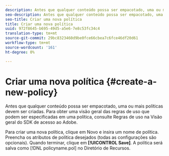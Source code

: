 ```yaml
---
description: Antes que qualquer conteúdo possa ser empacotado, uma ou mais políticas devem ser criadas. Para obter uma visão geral das regras de uso que podem ser especificadas em uma política, consulte Regras de uso na Visão geral do SDK de acesso ao Adobe.
seo-description: Antes que qualquer conteúdo possa ser empacotado, uma ou mais políticas devem ser criadas. Para obter uma visão geral das regras de uso que podem ser especificadas em uma política, consulte Regras de uso na Visão geral do SDK de acesso ao Adobe.
seo-title: Criar uma nova política
title: Criar uma nova política
uuid: 972f8645-b695-49d5-a5e6-7e8c53fc34c4
translation-type: tm+mt
source-git-commit: 29bc8323460d9be0fce66cbea7c6fce46df20d61
workflow-type: tm+mt
source-wordcount: '161'
ht-degree: 0%

---
```



# Criar uma nova política {#create-a-new-policy}

Antes que qualquer conteúdo possa ser empacotado, uma ou mais políticas devem ser criadas. Para obter uma visão geral das regras de uso que podem ser especificadas em uma política, consulte Regras de uso na Visão geral do SDK de acesso ao Adobe.

Para criar uma nova política, clique em Novo e insira um nome de política. Preencha os atributos de política desejados (todas as configurações são opcionais). Quando terminar, clique em **[!UICONTROL Save]**. A política será salva como [!DNL policyname.pol] no Diretório de Recursos.
